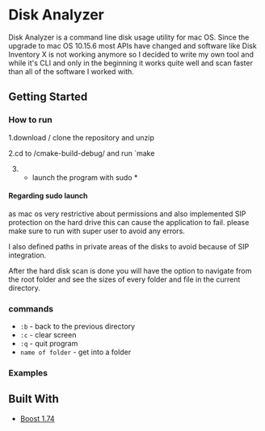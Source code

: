 # Disk Analyzer

Disk Analyzer is a command line disk usage utility for mac OS.
Since the upgrade to mac OS 10.15.6 most APIs have changed and software like Disk Inventory X is not working anymore 
so I decided to write my own tool and while it's CLI and only in the beginning it works quite well and scan faster than all of the software I worked with.



## Getting Started
### How to run
1.download / clone the repository and unzip

2.cd to /cmake-build-debug/ and run `make

3. * launch the program with sudo *

#### Regarding sudo launch
as mac os very restrictive about permissions and also implemented SIP protection on the hard drive this can cause the application to fail. please make sure to run with super user to avoid any errors. 

I also defined paths in private areas of the disks to avoid because of SIP integration.


After the hard disk scan is done you will have the option to navigate from the root folder and see the sizes of every folder and file in the current directory.
 
### **commands**
* `:b` - back to the previous directory
* `:c` - clear screen
* `:q` - quit program
* `name of folder` - get into a folder


### Examples



## Built With

* [Boost 1.74](https://www.boost.org/users/history/version_1_74_0.html) 


